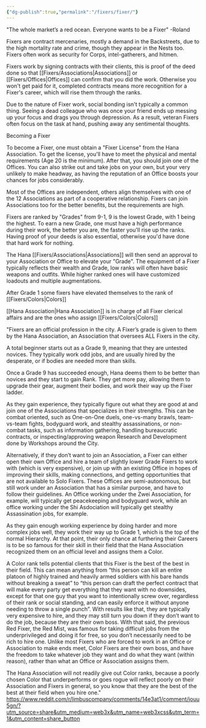 ```yaml
---
{"dg-publish":true,"permalink":"/fixers/fixer/"}
---
```


"The whole market’s a red ocean. Everyone wants to be a Fixer" -Roland

Fixers are contract mercenaries, mostly a demand in the Backstreets, due to the high mortality rate and crime, though they appear in the Nests too. Fixers often work as security for Corps, intel-gatherers, and hitmen.  
  
Fixers work by signing contracts with their clients, this is proof of the deed done so that [[Fixers/Associations\|Associations]] or [[Fixers/Offices\|Offices]] can confirm that you did the work. Otherwise you won't get paid for it, completed contracts means more recognition for a Fixer's career, which will rise them through the ranks.  
  
Due to the nature of Fixer work, social bonding isn't typically a common thing. Seeing a dead colleague who was once your friend ends up messing up your focus and drags you through depression. As a result, veteran Fixers often focus on the task at hand, pushing away any sentimental thoughts.

Becoming a Fixer

To become a Fixer, one must obtain a "Fixer License" from the Hana Association. To get the license, you'll have to meet the physical and mental requirements (Age 20 is the minimum). After that, you should join one of the Offices. You can also strike out and take jobs on your own, but your very unlikely to make headway, as having the reputation of an Office boosts your chances for jobs considerably.  
  
Most of the Offices are independent, others align themselves with one of the 12 Associations as part of a cooperative relationship. Fixers can join Associations too for the better benefits, but the requirements are high.  
  
Fixers are ranked by "Grades" from 9-1, 9 is the lowest Grade, with 1 being the highest. To earn a new Grade, one must have a high performance during their work, the better you are, the faster you'll rise up the ranks. Having proof of your deeds is also essential, otherwise you'd have done that hard work for nothing.  
  
The Hana [[Fixers/Associations\|Associations]] will then send an approval to your Association or Office to elevate your "Grade". The equipment of a Fixer typically reflects their wealth and Grade, low ranks will often have basic weapons and outfits. While higher ranked ones will have customized loadouts and multiple augmentations.

After Grade 1 some fixers have elevated themselves to the rank of [[Fixers/Colors\|Colors]]

[[Hana Association\|Hana Association]] is in charge of all Fixer clerical affairs and are the ones who assign [[Fixers/Colors\|Colors]]



"Fixers are an official profession in the city. A Fixer’s grade is given to them by the Hana Association, an Association that oversees ALL Fixers in the city.

A total beginner starts out as a Grade 9, meaning that they are untested novices. They typically work odd jobs, and are usually hired by the desperate, or if bodies are needed more than skills.

Once a Grade 9 has succeeded enough, Hana deems them to be better than novices and they start to gain Rank. They get more pay, allowing them to upgrade their gear, augment their bodies, and work their way up the Fixer ladder.

As they gain experience, they typically figure out what they are good at and join one of the Associations that specializes in their strengths. This can be combat oriented, such as One-on-One duels, one-vs-many brawls, team-vs-team fights, bodyguard work, and stealthy assassinations, or non-combat tasks, such as information gathering, handling bureaucratic contracts, or inspecting/approving weapon Research and Development done by Workshops around the City.

Alternatively, if they don’t want to join an Association, a Fixer can either open their own Office and hire a team of slightly lower Grade Fixers to work with (which is very expensive), or join up with an existing Office in hopes of improving their skills, making connections, and getting opportunities that are not available to Solo Fixers. These Offices are semi-autonomous, but still work under an Association that has a similar purpose, and have to follow their guidelines. An Office working under the Zwei Association, for example, will typically get peacekeeping and bodyguard work, while an office working under the Shi Asdociation will typically get stealthy Assassination jobs, for example.

As they gain enough working experience by doing harder and more complex jobs well, they work their way up to Grade 1, which is the top of the normal Hierarchy. At that point, their only chance at furthering their Careers is to be so famous for their skill in their field that the Hana Association recognized them on an official level and assigns them a Color.

A Color rank tells potential clients that this Fixer is the best of the best in their field. This can mean anything from “this person can kill an entire platoon of highly trained and heavily armed soldiers with his bare hands without breaking a sweat” to “this person can draft the perfect contract that will make every party get everything that they want with no downsides, except for that one guy that you want to intentionally screw over, regardless of their rank or social standing, and can easily enforce it without anyone needing to throw a single punch”. With results like that, they are typically very expensive to hire, and they may still turn you down if they don’t want to do the job, because they are their own boss. With that said, the previous Red Fixer, the Red Mist, was famous for taking difficult jobs from the underprivileged and doing it for free, so you don’t necessarily need to be rich to hire one. Unlike most Fixers who are forced to work in an Office or Association to make ends meet, Color Fixers are their own boss, and have the freedom to take whatever job they want and do what they want (within reason), rather than what an Office or Association assigns them.

The Hana Association will not readily give out Color ranks, because a poorly chosen Color that underperforms or goes rogue will reflect poorly on their Association and Fixers in general, so you know that they are the best of the best at their field when you hire one."
https://www.reddit.com/r/limbuscompany/comments/14e3at1/comment/jouu5gn/?utm_source=share&utm_medium=web3x&utm_name=web3xcss&utm_term=1&utm_content=share_button
